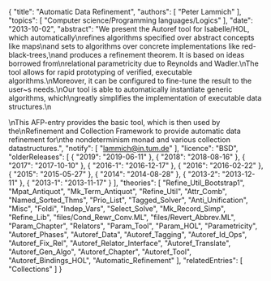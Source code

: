 {
    "title": "Automatic Data Refinement",
    "authors": [
        "Peter Lammich"
    ],
    "topics": [
        "Computer science/Programming languages/Logics"
    ],
    "date": "2013-10-02",
    "abstract": "We present the Autoref tool for Isabelle/HOL, which automatically\nrefines algorithms specified over abstract concepts like maps\nand sets to algorithms over concrete implementations like red-black-trees,\nand produces a refinement theorem. It is based on ideas borrowed from\nrelational parametricity due to Reynolds and Wadler.\nThe tool allows for rapid prototyping of verified, executable algorithms.\nMoreover, it can be configured to fine-tune the result to the user~s needs.\nOur tool is able to automatically instantiate generic algorithms, which\ngreatly simplifies the implementation of executable data structures.\n<p>\nThis AFP-entry provides the basic tool, which is then used by the\nRefinement and Collection Framework to provide automatic data refinement for\nthe nondeterminism monad and various collection datastructures.",
    "notify": [
        "lammich@in.tum.de"
    ],
    "licence": "BSD",
    "olderReleases": [
        {
            "2019": "2019-06-11"
        },
        {
            "2018": "2018-08-16"
        },
        {
            "2017": "2017-10-10"
        },
        {
            "2016-1": "2016-12-17"
        },
        {
            "2016": "2016-02-22"
        },
        {
            "2015": "2015-05-27"
        },
        {
            "2014": "2014-08-28"
        },
        {
            "2013-2": "2013-12-11"
        },
        {
            "2013-1": "2013-11-17"
        }
    ],
    "theories": [
        "Refine_Util_Bootstrap1",
        "Mpat_Antiquot",
        "Mk_Term_Antiquot",
        "Refine_Util",
        "Attr_Comb",
        "Named_Sorted_Thms",
        "Prio_List",
        "Tagged_Solver",
        "Anti_Unification",
        "Misc",
        "Foldi",
        "Indep_Vars",
        "Select_Solve",
        "Mk_Record_Simp",
        "Refine_Lib",
        "files/Cond_Rewr_Conv.ML",
        "files/Revert_Abbrev.ML",
        "Param_Chapter",
        "Relators",
        "Param_Tool",
        "Param_HOL",
        "Parametricity",
        "Autoref_Phases",
        "Autoref_Data",
        "Autoref_Tagging",
        "Autoref_Id_Ops",
        "Autoref_Fix_Rel",
        "Autoref_Relator_Interface",
        "Autoref_Translate",
        "Autoref_Gen_Algo",
        "Autoref_Chapter",
        "Autoref_Tool",
        "Autoref_Bindings_HOL",
        "Automatic_Refinement"
    ],
    "relatedEntries": [
        "Collections"
    ]
}